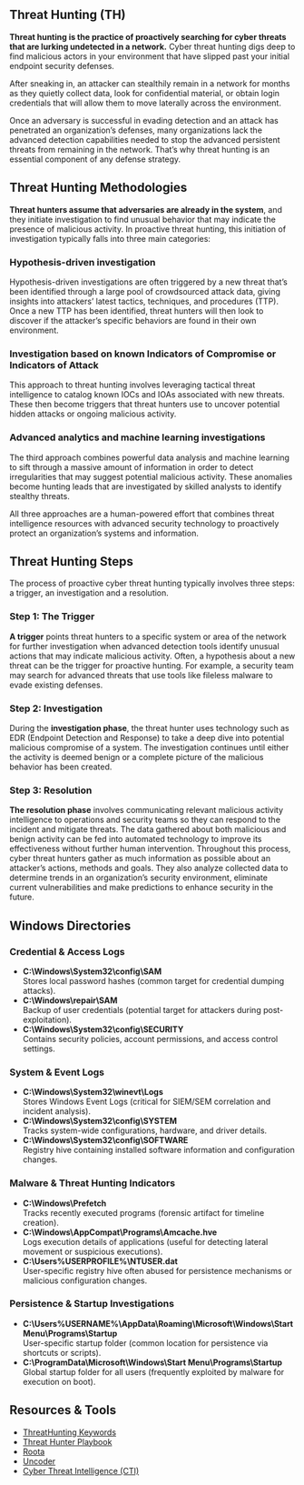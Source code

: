 Threat Hunting (TH)
-------------------

**Threat hunting is the practice of proactively searching for cyber threats that are lurking undetected in a network.** Cyber threat hunting digs deep to find malicious actors in your environment that have slipped past your initial endpoint security defenses.

After sneaking in, an attacker can stealthily remain in a network for months as they quietly collect data, look for confidential material, or obtain login credentials that will allow them to move laterally across the environment.

Once an adversary is successful in evading detection and an attack has penetrated an organization’s defenses, many organizations lack the advanced detection capabilities needed to stop the advanced persistent threats from remaining in the network. That’s why threat hunting is an essential component of any defense strategy.

Threat Hunting Methodologies
----------------------------

**Threat hunters assume that adversaries are already in the system**, and they initiate investigation to find unusual behavior that may indicate the presence of malicious activity. In proactive threat hunting, this initiation of investigation typically falls into three main categories:
### Hypothesis-driven investigation
Hypothesis-driven investigations are often triggered by a new threat that’s been identified through a large pool of crowdsourced attack data, giving insights into attackers’ latest tactics, techniques, and procedures (TTP). Once a new TTP has been identified, threat hunters will then look to discover if the attacker’s specific behaviors are found in their own environment.
### Investigation based on known Indicators of Compromise or Indicators of Attack
This approach to threat hunting involves leveraging tactical threat intelligence to catalog known IOCs and IOAs associated with new threats. These then become triggers that threat hunters use to uncover potential hidden attacks or ongoing malicious activity.
### Advanced analytics and machine learning investigations

The third approach combines powerful data analysis and machine learning to sift through a massive amount of information in order to detect irregularities that may suggest potential malicious activity. These anomalies become hunting leads that are investigated by skilled analysts to identify stealthy threats.

All three approaches are a human-powered effort that combines threat intelligence resources with advanced security technology to proactively protect an organization’s systems and information.

Threat Hunting Steps
--------------------
The process of proactive cyber threat hunting typically involves three steps: a trigger, an investigation and a resolution.
### Step 1: The Trigger
**A trigger** points threat hunters to a specific system or area of the network for further investigation when advanced detection tools identify unusual actions that may indicate malicious activity. Often, a hypothesis about a new threat can be the trigger for proactive hunting. For example, a security team may search for advanced threats that use tools like fileless malware to evade existing defenses.
### Step 2: Investigation
During the **investigation phase**, the threat hunter uses technology such as EDR (Endpoint Detection and Response) to take a deep dive into potential malicious compromise of a system. The investigation continues until either the activity is deemed benign or a complete picture of the malicious behavior has been created.
### Step 3: Resolution
**The resolution phase** involves communicating relevant malicious activity intelligence to operations and security teams so they can respond to the incident and mitigate threats. The data gathered about both malicious and benign activity can be fed into automated technology to improve its effectiveness without further human intervention.
Throughout this process, cyber threat hunters gather as much information as possible about an attacker’s actions, methods and goals. They also analyze collected data to determine trends in an organization’s security environment, eliminate current vulnerabilities and make predictions to enhance security in the future.

Windows Directories
-------------------
### Credential & Access Logs
- **C:\Windows\System32\config\SAM**  
  Stores local password hashes (common target for credential dumping attacks).
- **C:\Windows\repair\SAM**  
  Backup of user credentials (potential target for attackers during post-exploitation).
- **C:\Windows\System32\config\SECURITY**  
  Contains security policies, account permissions, and access control settings.
### System & Event Logs
- **C:\Windows\System32\winevt\Logs**  
  Stores Windows Event Logs (critical for SIEM/SEM correlation and incident analysis).
- **C:\Windows\System32\config\SYSTEM**  
  Tracks system-wide configurations, hardware, and driver details.
- **C:\Windows\System32\config\SOFTWARE**  
  Registry hive containing installed software information and configuration changes.
### Malware & Threat Hunting Indicators
- **C:\Windows\Prefetch**  
  Tracks recently executed programs (forensic artifact for timeline creation).
- **C:\Windows\AppCompat\Programs\Amcache.hve**  
  Logs execution details of applications (useful for detecting lateral movement or suspicious executions).
- **C:\Users\%USERPROFILE%\NTUSER.dat**  
  User-specific registry hive often abused for persistence mechanisms or malicious configuration changes.
### Persistence & Startup Investigations
- **C:\Users\%USERNAME%\AppData\Roaming\Microsoft\Windows\Start Menu\Programs\Startup**  
  User-specific startup folder (common location for persistence via shortcuts or scripts).
- **C:\ProgramData\Microsoft\Windows\Start Menu\Programs\Startup**  
  Global startup folder for all users (frequently exploited by malware for execution on boot).

Resources & Tools
-----------------
- [ThreatHunting Keywords](https://mthcht.github.io/ThreatHunting-Keywords/)
- [Threat Hunter Playbook](https://threathunterplaybook.com/intro.html)
- [Roota](https://roota.io/)
- [Uncoder](https://uncoder.io/)
- [Cyber Threat Intelligence (CTI)](https://github.com/MrM8BRH/CRLJ/blob/main/Blue%20Team%20%26%20SOC%20Analyst/Cyber%20Threat%20Intelligence.md)
